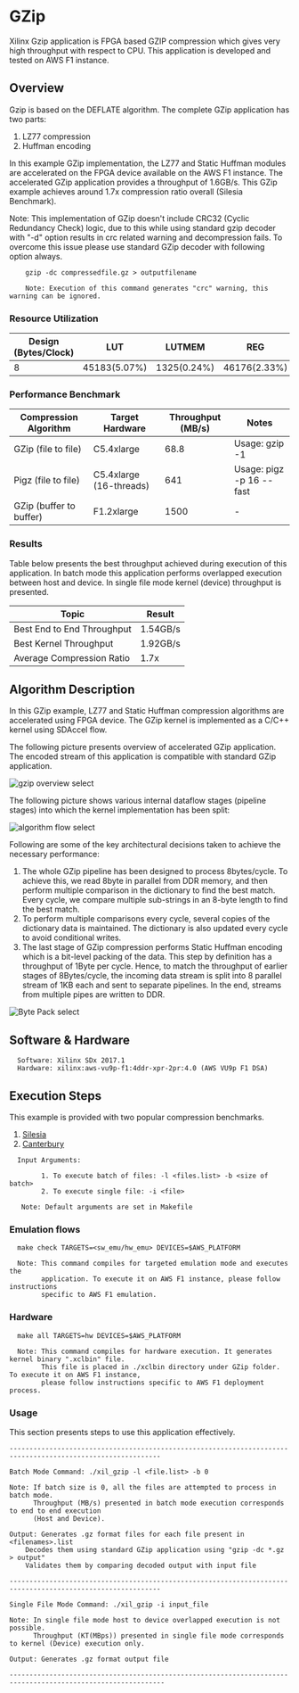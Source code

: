# GZip 

Xilinx Gzip application is FPGA based GZIP compression which gives very high throughput with respect to CPU. This application is developed and tested on AWS F1 instance.

## Overview

Gzip is based on the DEFLATE algorithm. The complete GZip application has two parts:

1. LZ77 compression 
2. Huffman encoding

In this example GZip implementation, the LZ77 and Static Huffman modules are accelerated on the FPGA
device available on the AWS F1 instance. The accelerated GZip application provides a throughput of 1.6GB/s. This GZip example achieves around 1.7x compression ratio overall (Silesia Benchmark).

Note: This implementation of GZip doesn't include CRC32 (Cyclic Redundancy Check) logic, due to this while using standard gzip decoder with "-d" option results in crc related warning and decompression fails. To overcome this issue please use standard GZip decoder with following option always.


```
	gzip -dc compressedfile.gz > outputfilename
	
	Note: Execution of this command generates "crc" warning, this warning can be ignored.
```



### Resource Utilization

| Design (Bytes/Clock)  | LUT | LUTMEM | REG | BRAM | DSP | Fmax (MHz) |
| --------------- | --- | ------ | --- | ---- | --- | -----|
| 8               | 45183(5.07%) | 1325(0.24%) |46176(2.33%) | 299(18.51%) |0|250


### Performance Benchmark

|Compression Algorithm | Target Hardware | Throughput (MB/s) | Notes |
|----------------------|-----------------|------------|-------|
|GZip (file to file)   |C5.4xlarge       |68.8    |Usage: gzip -1|
|Pigz (file to file)   |C5.4xlarge (16-threads)|641|Usage: pigz -p 16 --fast|
|GZip (buffer to buffer)|F1.2xlarge|1500|  - |


### Results

Table below presents the best throughput achieved during execution of this application.
In batch mode this application performs overlapped execution between host and device.
In single file mode kernel (device) throughput is presented.


| Topic | Result |
|-------|--------|
|Best End to End Throughput| 1.54GB/s |
|Best Kernel Throughput | 1.92GB/s |
|Average Compression Ratio | 1.7x |



## Algorithm Description

In this GZip example, LZ77 and Static Huffman compression algorithms are accelerated using FPGA device.
The GZip kernel is implemented as a C/C++ kernel using SDAccel flow. 

The following picture presents overview of accelerated GZip application. The encoded stream of this application
is compatible with standard GZip application. 

![gzip overview select](./img/sdx_gzip.png)  <br />

The following picture shows various internal dataflow stages (pipeline stages)
into which the kernel implementation has been split:  
  
 
![algorithm flow select](./img/gzip_kernel_optimization.png)  <br />


  
Following are some of the key architectural decisions taken to achieve the
necessary performance:

1.  The whole GZip pipeline has been designed to process 8bytes/cycle. To
achieve this, we read 8byte in parallel from DDR memory, and then perform
multiple comparison in the dictionary to find the best match. Every cycle, we
compare multiple sub-strings in an 8-byte length to find the best match.
2.  To perform multiple comparisons every cycle, several copies of the
dictionary data is maintained. The dictionary is also updated every cycle to
avoid conditional writes.
3.  The last stage of GZip compression performs Static Huffman encoding which is a bit-level packing of the
data. This step by definition has a throughput of 1Byte per cycle. Hence, to
match the throughput of earlier stages of 8Bytes/cycle, the incoming data stream
is split into 8 parallel stream of 1KB each and sent to separate pipelines. In
the end, streams from multiple pipes are written to DDR.  


 ![Byte Pack select](./img/static_huffman_fix.png) <br />
  
## Software & Hardware

```
  Software: Xilinx SDx 2017.1
  Hardware: xilinx:aws-vu9p-f1:4ddr-xpr-2pr:4.0 (AWS VU9p F1 DSA)
```
 
## Execution Steps

This example is provided with two popular compression benchmarks. 

1. [Silesia](http://sun.aei.polsl.pl/~sdeor/index.php?page=silesia)
2. [Canterbury](http://corpus.canterbury.ac.nz/descriptions/#cantrbry)

```
  Input Arguments: 
    
        1. To execute batch of files: -l <files.list> -b <size of batch> 
        2. To execute single file: -i <file>
        
   Note: Default arguments are set in Makefile
```

### Emulation flows
```
  make check TARGETS=<sw_emu/hw_emu> DEVICES=$AWS_PLATFORM
  
  Note: This command compiles for targeted emulation mode and executes the
        application. To execute it on AWS F1 instance, please follow instructions
        specific to AWS F1 emulation.

```
### Hardware

```
  make all TARGETS=hw DEVICES=$AWS_PLATFORM

  Note: This command compiles for hardware execution. It generates kernel binary ".xclbin" file. 
        This file is placed in ./xclbin directory under GZip folder. To execute it on AWS F1 instance, 
        please follow instructions specific to AWS F1 deployment process.

```

### Usage 

This section presents steps to use this application effectively. 


```
------------------------------------------------------------------------------------------------------------

Batch Mode Command: ./xil_gzip -l <file.list> -b 0
                  
Note: If batch size is 0, all the files are attempted to process in batch mode.
      Throughput (MB/s) presented in batch mode execution corresponds to end to end execution
      (Host and Device).
      
Output: Generates .gz format files for each file present in <filenames>.list
 	Decodes them using standard GZip application using "gzip -dc *.gz > output"
	Validates them by comparing decoded output with input file
      
------------------------------------------------------------------------------------------------------------

Single File Mode Command: ./xil_gzip -i input_file 

Note: In single file mode host to device overlapped execution is not possible.
      Throughput (KT(MBps)) presented in single file mode corresponds to kernel (Device) execution only.

Output: Generates .gz format output file
      
-------------------------------------------------------------------------------------------------------------

```



